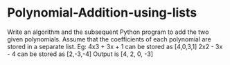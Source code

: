 # Polynomial-Addition-using-lists
Write an algorithm and the subsequent Python program to add the two given polynomials. Assume that the coefficients of each polynomial are stored in a separate list.  Eg: 4x3 + 3x + 1 can be stored as [4,0,3,1]  2x2 - 3x - 4 can be stored as [2,-3,-4]  Output is [4, 2, 0, -3]
